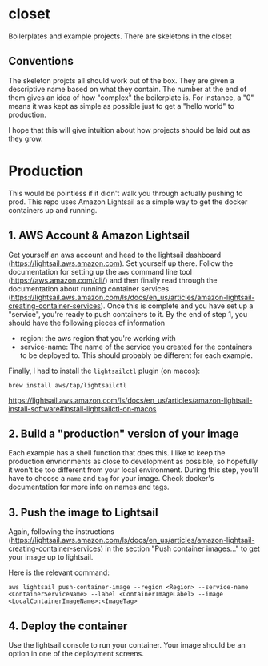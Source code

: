 # closet
Boilerplates and example projects. There are skeletons in the closet

## Conventions
The skeleton projcts all should work out of the box. They are given a
descriptive name based on what they contain. The number at the end of them gives
an idea of how "complex" the boilerplate is. For instance, a "0" means it was
kept as simple as possible just to get a "hello world" to production.

I hope that this will give intuition about how projects should be laid out as
they grow.

# Production
This would be pointless if it didn't walk you through actually pushing
to prod. This repo uses Amazon Lightsail as a simple way to get the
docker containers up and running.

## 1. AWS Account & Amazon Lightsail
Get yourself an aws account and head to the lightsail dashboard (https://lightsail.aws.amazon.com). Set yourself up there. Follow the documentation for setting up the `aws` command line tool (https://aws.amazon.com/cli/) and then finally read through the documentation about running container services (https://lightsail.aws.amazon.com/ls/docs/en_us/articles/amazon-lightsail-creating-container-services). Once this is complete and you have set up a "service", you're ready to push containers to it. By the end of step 1, you should have the following pieces of information

 - region: the aws region that you're working with
 - service-name: The name of the service you created for the containers to be deployed to. This should probably be different for each example.

Finally, I had to install the `lightsailctl` plugin (on macos):

    brew install aws/tap/lightsailctl

https://lightsail.aws.amazon.com/ls/docs/en_us/articles/amazon-lightsail-install-software#install-lightsailctl-on-macos


## 2. Build a "production" version of your image
Each example has a shell function that does this. I like to keep the production envrionments as close to development as possible, so hopefully it won't be too different from your local environment. During this step, you'll have to choose a `name` and `tag` for your image. Check docker's documentation for more info on names and tags.

## 3. Push the image to Lightsail
Again, following the instructions (https://lightsail.aws.amazon.com/ls/docs/en_us/articles/amazon-lightsail-creating-container-services) in the section "Push container images..." to get your image up to lightsail.

Here is the relevant command:

    aws lightsail push-container-image --region <Region> --service-name <ContainerServiceName> --label <ContainerImageLabel> --image <LocalContainerImageName>:<ImageTag>


## 4. Deploy the container
Use the lightsail console to run your container. Your image should be an option in one of the deployment screens.
